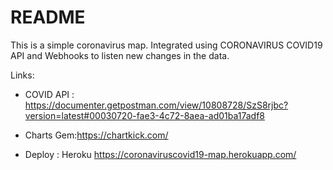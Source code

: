 # README

This is a simple coronavirus map. Integrated using CORONAVIRUS COVID19 API and Webhooks to listen new changes in the data.

Links:

* COVID API : https://documenter.getpostman.com/view/10808728/SzS8rjbc?version=latest#00030720-fae3-4c72-8aea-ad01ba17adf8

* Charts Gem:https://chartkick.com/

* Deploy : Heroku https://coronaviruscovid19-map.herokuapp.com/
